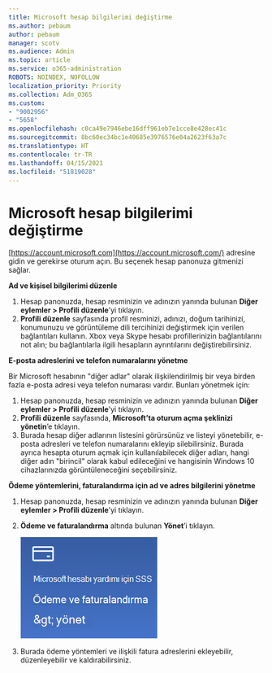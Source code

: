 ```yaml
---
title: Microsoft hesap bilgilerimi değiştirme
ms.author: pebaum
author: pebaum
manager: scotv
ms.audience: Admin
ms.topic: article
ms.service: o365-administration
ROBOTS: NOINDEX, NOFOLLOW
localization_priority: Priority
ms.collection: Adm_O365
ms.custom:
- "9002956"
- "5658"
ms.openlocfilehash: c0ca49e7946ebe16dff961eb7e1cce8e428ec41c
ms.sourcegitcommit: 8bc60ec34bc1e40685e3976576e04a2623f63a7c
ms.translationtype: HT
ms.contentlocale: tr-TR
ms.lasthandoff: 04/15/2021
ms.locfileid: "51819028"
---
```

# <a name="change-my-microsoft-account-information"></a>Microsoft hesap bilgilerimi değiştirme

[https://account.microsoft.com](https://account.microsoft.com/) adresine gidin ve gerekirse oturum açın. Bu seçenek hesap panonuza gitmenizi sağlar.  

**Ad ve kişisel bilgilerimi düzenle**

1. Hesap panonuzda, hesap resminizin ve adınızın yanında bulunan **Diğer eylemler > Profili düzenle**’yi tıklayın.
2. **Profili düzenle** sayfasında profil resminizi, adınızı, doğum tarihinizi, konumunuzu ve görüntüleme dili tercihinizi değiştirmek için verilen bağlantıları kullanın. Xbox veya Skype hesabı profillerinizin bağlantılarını not alın; bu bağlantılarla ilgili hesapların ayrıntılarını değiştirebilirsiniz.

**E-posta adreslerini ve telefon numaralarını yönetme**

Bir Microsoft hesabının "diğer adlar" olarak ilişkilendirilmiş bir veya birden fazla e-posta adresi veya telefon numarası vardır. Bunları yönetmek için:

1. Hesap panonuzda, hesap resminizin ve adınızın yanında bulunan **Diğer eylemler > Profili düzenle**’yi tıklayın.
2. **Profili düzenle** sayfasında, **Microsoft’ta oturum açma şeklinizi yönetin**’e tıklayın. 
3. Burada hesap diğer adlarının listesini görürsünüz ve listeyi yönetebilir, e-posta adresleri ve telefon numaralarını ekleyip silebilirsiniz. Burada ayrıca hesapta oturum açmak için kullanılabilecek diğer adları, hangi diğer adın "birincil" olarak kabul edileceğini ve hangisinin Windows 10 cihazlarınızda görüntüleneceğini seçebilirsiniz.

**Ödeme yöntemlerini, faturalandırma için ad ve adres bilgilerini yönetme** 

1. Hesap panonuzda, hesap resminizin ve adınızın yanında bulunan **Diğer eylemler > Profili düzenle**’yi tıklayın.
2. **Ödeme ve faturalandırma** altında bulunan **Yönet**’i tıklayın.

    ![Ödeme ve faturalandırmayı yönetme](media/manage-account.png)

3. Burada ödeme yöntemleri ve ilişkili fatura adreslerini ekleyebilir, düzenleyebilir ve kaldırabilirsiniz. 
